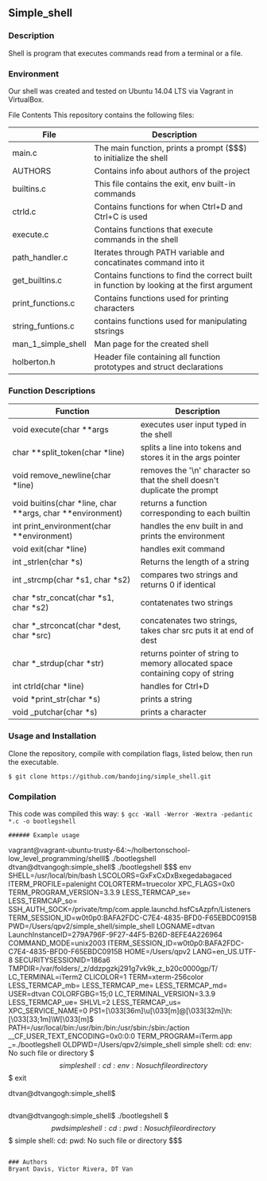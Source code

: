 ## Simple_shell
### Description
Shell is program that executes commands read from a terminal or a file.

### Environment
Our shell was created and tested on Ubuntu 14.04 LTS via Vagrant in VirtualBox.

File Contents
This repository contains the following files:

|   **File**   |   **Description**   |
| -------------- | --------------------- |
|main.c | The main function, prints a prompt ($$$) to initialize the shell |
|AUTHORS | Contains info about authors of the project |
|builtins.c | This file contains the exit, env built-in commands |
|ctrld.c| Contains functions for when Ctrl+D and Ctrl+C is used |
|execute.c | Contains functions that  execute commands in the shell |
|path_handler.c | Iterates through PATH variable and concatinates command into it |
|get_builtins.c| Contains functions to find the correct built in function by looking at the first argument |
|print_functions.c | Contains functions used for printing characters |
|string_funtions.c | contains functions used for manipulating stsrings |
|man_1_simple_shell | Man page for the created shell |
|holberton.h   | Header file containing all function prototypes and struct declarations |


### Function Descriptions

| **Function** | **Description** |
| -------------- | ----------------- |
|void execute(char **args| executes user input typed in the shell |
|char **split_token(char *line)| splits a line into tokens and stores it in the args pointer |
|void remove_newline(char *line) | removes the '\n' character so that the shell doesn't duplicate the prompt |
|void buitins(char *line, char **args, char **environment)| returns a function corresponding to each builtin |
|int print_environment(char **environment)|handles the env built in and prints the environment |
|void exit(char *line)| handles exit command |
|int _strlen(char *s)| Returns the length of a string|
|int _strcmp(char *s1, char *s2)| compares two strings and returns 0 if identical|
|char *str_concat(char *s1, char *s2)| contatenates two strings |
|char *_strconcat(char *dest, char *src)| concatenates two strings, takes char src puts it at end of dest |
|char *_strdup(char *str)| returns pointer of string to memory allocated space containing copy of string |
|int ctrld(char *line)| handles for Ctrl+D |
|void *print_str(char *s)| prints a string |
|void _putchar(char *s)| prints a character |
### Usage and Installation
Clone the repository, compile with compilation flags, listed below, then run the executable.
```
$ git clone https://github.com/bandojing/simple_shell.git
```
### Compilation
This code was compiled this way:
` $ gcc -Wall -Werror -Wextra -pedantic *.c -o bootlegshell `

```
###### Example usage

```
vagrant@vagrant-ubuntu-trusty-64:~/holbertonschool-low_level_programming/shelll$ ./bootlegshell
dtvan@dtvangogh:simple_shell$ ./bootlegshell
$$$ env
SHELL=/usr/local/bin/bash
LSCOLORS=GxFxCxDxBxegedabagaced
ITERM_PROFILE=palenight
COLORTERM=truecolor
XPC_FLAGS=0x0
TERM_PROGRAM_VERSION=3.3.9
LESS_TERMCAP_se=
LESS_TERMCAP_so=
SSH_AUTH_SOCK=/private/tmp/com.apple.launchd.hsfCsAzpfn/Listeners
TERM_SESSION_ID=w0t0p0:BAFA2FDC-C7E4-4835-BFD0-F65EBDC0915B
PWD=/Users/qpv2/simple_shell/simple_shell
LOGNAME=dtvan
LaunchInstanceID=279A796F-9F27-44F5-B26D-8EFE4A226964
COMMAND_MODE=unix2003
ITERM_SESSION_ID=w0t0p0:BAFA2FDC-C7E4-4835-BFD0-F65EBDC0915B
HOME=/Users/qpv2
LANG=en_US.UTF-8
SECURITYSESSIONID=186a6
TMPDIR=/var/folders/_z/ddzpgzkj291g7vk9k_z_b20c0000gp/T/
LC_TERMINAL=iTerm2
CLICOLOR=1
TERM=xterm-256color
LESS_TERMCAP_mb=
LESS_TERMCAP_me=
LESS_TERMCAP_md=
USER=dtvan
COLORFGBG=15;0
LC_TERMINAL_VERSION=3.3.9
LESS_TERMCAP_ue=
SHLVL=2
LESS_TERMCAP_us=
XPC_SERVICE_NAME=0
PS1=\[\033[36m\]\u\[\033[m\]@\[\033[32m\]\h:\[\033[33;1m\]\W\[\033[m\]$
PATH=/usr/local/bin:/usr/bin:/bin:/usr/sbin:/sbin:/action
__CF_USER_TEXT_ENCODING=0x0:0:0
TERM_PROGRAM=iTerm.app
_=./bootlegshell
OLDPWD=/Users/qpv2/simple_shell
 simple shell: cd: env: No such file or directory
$$$  simple shell: cd: env: No such file or directory
$$$ exit

dtvan@dtvangogh:simple_shell$
```
```
dtvan@dtvangogh:simple_shell$ ./bootlegshell
$$$ pwd
 simple shell: cd: pwd: No such file or directory
$$$  simple shell: cd: pwd: No such file or directory
$$$
```

### Authors
Bryant Davis, Victor Rivera, DT Van
